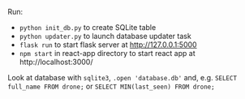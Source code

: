 Run:

- `python init_db.py` to create SQLite table
- `python updater.py` to launch database updater task
- `flask run` to start flask server at http://127.0.0.1:5000
- `npm start` in react-app directory to start react app at http://localhost:3000/

Look at database with `sqlite3`, `.open 'database.db'` and, e.g. `SELECT full_name FROM drone;` or `SELECT MIN(last_seen) FROM drone;`
